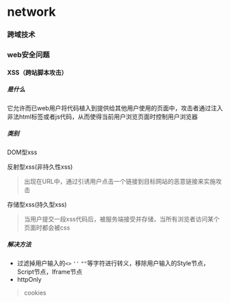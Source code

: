 # network
### 跨域技术

### web安全问题
#### XSS（跨站脚本攻击）
##### 是什么
它允许而已web用户将代码植入到提供给其他用户使用的页面中，攻击者通过注入非法html标签或者js代码，从而使得当前用户浏览页面时控制用户浏览器
##### 类别
DOM型xss

反射型xss(非持久性xss)
> 出现在URL中，通过引诱用户点击一个链接到目标网站的恶意链接来实施攻击

存储型xss(持久型xss)
> 当用户提交一段xss代码后，被服务端接受并存储，当所有浏览者访问某个页面时都会被css

##### 解决方法
* 过滤掉用户输入的`<>` `''` `""`等字符进行转义，移除用户输入的Style节点，Script节点，Iframe节点
* httpOnly
> cookies
